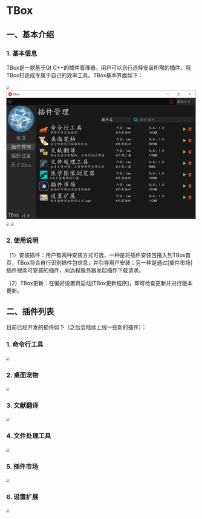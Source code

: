 # TBox
## 一、基本介绍
### 1. 基本信息

TBox是一款基于Qt C++的插件管理器。用户可以自行选择安装所需的插件，将TBox打造成专属于自己的效率工具。TBox基本界面如下：

<img src="image/首页.png" style="zoom:50%;" />

<img src="image/插件管理页.png" style="zoom:50%;" />

<img src="image/偏好设置页.png" style="zoom:50%;" />

<img src="image/关于页.png" style="zoom:50%;" />

### 2. 使用说明

（1）安装插件：用户有两种安装方式可选，一种是将插件安装包拖入到TBox首页，TBox将会自行识别插件包信息，并引导用户安装；另一种是通过[插件市场]插件搜索可安装的插件，向远程服务器发起插件下载请求。

（2）TBox更新：在偏好设置页启动[TBox更新程序]，即可检查更新并进行版本更新。

## 二、插件列表
目前已经开发的插件如下（之后会陆续上线一些新的插件）：

### 1. 命令行工具

<img src="image/命令行工具插件.png" style="zoom:50%;" />

### 2. 桌面宠物

<img src="image/桌面宠物插件.png" style="zoom:50%;" />

### 3. 文献翻译

<img src="image/文献翻译插件.png" style="zoom:50%;" />

### 4. 文件处理工具

<img src="image/文件处理工具插件.png" style="zoom:50%;" />

### 5. 插件市场

<img src="image/插件市场插件.png" style="zoom:50%;" />

### 6. 设置扩展

<img src="image/设置扩展插件.png" style="zoom:50%;" />